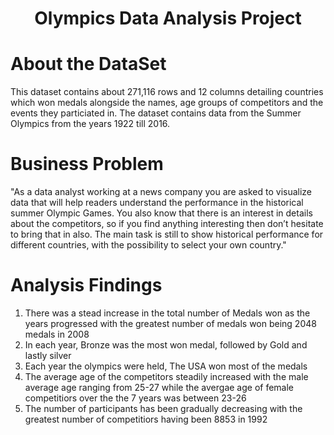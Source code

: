 <h1 align="center">Olympics Data Analysis Project</h1>

  
<h1 align="left">About the DataSet</h1>
<p align="left"> This dataset contains about 271,116 rows 
  and 12 columns detailing countries which won medals alongside the names, age groups of competitors and the events they particiated in. The dataset contains data from the Summer Olympics from the years 1922 till 2016.
  
 
 <h1>Business Problem</h1>
 <p>"As a data analyst working at a news company you are asked to visualize data that will help readers understand the performance in the historical summer Olympic Games.
You also know that there is an interest in details about the competitors, so if you find anything interesting then don’t hesitate to bring that in also. 
The main task is still to show historical performance for different countries, with the possibility to select your own country."</p>


<h1>Analysis Findings</h1>
<ol>
     <li>There was a stead increase in the total number of Medals won as the years progressed with the greatest number of medals won being 2048 medals in 2008</li>
     <li>In each year, Bronze was the most won medal, followed by Gold and lastly silver</li>
     <li>Each year the olympics were held, The USA won most of the medals</li>
     <li>The average age of the competitors steadily increased with the male average age ranging from 25-27  while the avergae age of female competitiors over the the 7 years was between 23-26</li>
     <li>The number of participants has been gradually decreasing with the greatest number of competitiors having been 8853 in 1992</li>
</ol>
